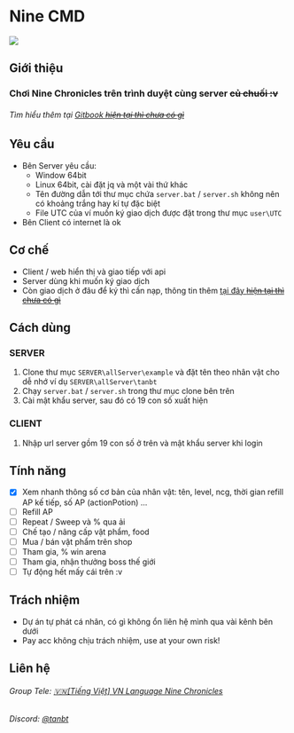 # Nine CMD
![](https://i.imgur.com/9fQxWGl.png)

## Giới thiệu 
### Chơi Nine Chronicles trên trình duyệt cùng server ~~củ chuối :v~~
###### Tìm hiểu thêm tại [Gitbook ~~hiện tại thì chưa có gì~~](https://tan-dot-bt.gitbook.io/9cmd/) 

## Yêu cầu
- Bên Server yêu cầu:
	- Window 64bit 
	- Linux 64bit, cài đặt jq và một vài thứ khác
	- Tên đường dẫn tới thư mục chứa `server.bat` / `server.sh` không nên có khoảng trắng hay kí tự đặc biệt
	- File UTC của ví muốn ký giao dịch được đặt trong thư mục `user\UTC`
- Bên Client có internet là ok

## Cơ chế
- Client / web hiển thị và giao tiếp với api
- Server dùng khi muốn ký giao dịch
- Còn giao dịch ở đâu để ký thì cần nạp, thông tin thêm [tại đây ~~hiện tại thì chưa có gì~~](https://tan-dot-bt.gitbook.io/9cmd/blog/donate)

## Cách dùng
### SERVER
1. Clone thư mục `SERVER\allServer\example` và đặt tên theo nhân vật cho dễ nhớ ví dụ `SERVER\allServer\tanbt`
2. Chạy `server.bat` / `server.sh` trong thư mục clone bên trên
3. Cài mật khẩu server, sau đó có 19 con số xuất hiện
### CLIENT
1. Nhập url server gồm 19 con số ở trên và mật khẩu server khi login

## Tính năng
- [x] Xem nhanh thông số cơ bản của nhân vật: tên, level, ncg, thời gian refill AP kế tiếp, số AP (actionPotion) ...
- [ ] Refill AP
- [ ] Repeat / Sweep và % qua ải
- [ ] Chế tạo / nâng cấp vật phẩm, food
- [ ] Mua / bán vật phẩm trên shop
- [ ] Tham gia, % win arena
- [ ] Tham gia, nhận thưởng boss thế giới
- [ ] Tự động hết mấy cái trên :v

## Trách nhiệm
- Dự án tự phát cá nhân, có gì không ổn liên hệ mình qua vài kênh bên dưới
- Pay acc không chịu trách nhiệm, use at your own risk!

## Liên hệ
###### Group Tele: [🇻🇳[Tiếng Việt] VN Language Nine Chronicles](https://t.me/viNineChronicles)
###### Discord: [@tanbt](https://discordapp.com/users/466271401796567071)